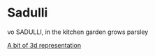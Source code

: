 # Sadulli
vo SADULLI, in the kitchen garden grows parsley

[A bit of 3d representation](https://a360.co/2CDrSo7)
